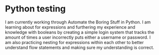 # Python testing
I am currently working through Automate the Boring Stuff in Python. I am learning about for expressions and furthering my experience and knowledge with booleans by creating a simple login system that tracks the amount of times a user incorrectly puts either a username or password. I am also practicing nesting for expressions within each other to better understand flow statements and making sure my understanding is correct.